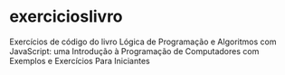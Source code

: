 # exercicioslivro
Exercícios de código do livro Lógica de Programação e Algoritmos com JavaScript: uma Introdução à Programação de Computadores com Exemplos e Exercícios Para Iniciantes
